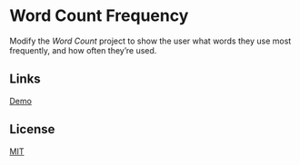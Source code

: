 # Word Count Frequency

Modify the *Word Count* project to show the user what words they use most frequently, and how often they’re used.

## Links

[Demo](https://meterrill.github.io/vanilla-js-academy-extra-credit/02-word-count-frequency/)

## License
[MIT](https://choosealicense.com/licenses/mit/)